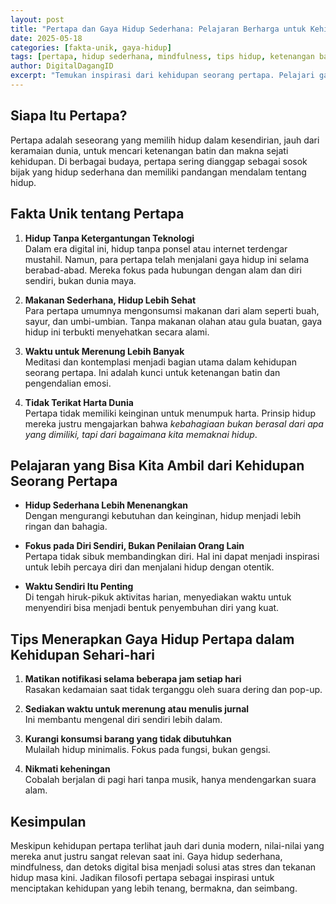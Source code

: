 ```yaml
---
layout: post
title: "Pertapa dan Gaya Hidup Sederhana: Pelajaran Berharga untuk Kehidupan Modern"
date: 2025-05-18
categories: [fakta-unik, gaya-hidup]
tags: [pertapa, hidup sederhana, mindfulness, tips hidup, ketenangan batin]
author: DigitalDagangID
excerpt: "Temukan inspirasi dari kehidupan seorang pertapa. Pelajari gaya hidup sederhana yang menenangkan dan bagaimana menerapkannya dalam kehidupan sehari-hari."
---
```


## Siapa Itu Pertapa?  
Pertapa adalah seseorang yang memilih hidup dalam kesendirian, jauh dari keramaian dunia, untuk mencari ketenangan batin dan makna sejati kehidupan. Di berbagai budaya, pertapa sering dianggap sebagai sosok bijak yang hidup sederhana dan memiliki pandangan mendalam tentang hidup.

## Fakta Unik tentang Pertapa

1. **Hidup Tanpa Ketergantungan Teknologi**  
   Dalam era digital ini, hidup tanpa ponsel atau internet terdengar mustahil. Namun, para pertapa telah menjalani gaya hidup ini selama berabad-abad. Mereka fokus pada hubungan dengan alam dan diri sendiri, bukan dunia maya.

2. **Makanan Sederhana, Hidup Lebih Sehat**  
   Para pertapa umumnya mengonsumsi makanan dari alam seperti buah, sayur, dan umbi-umbian. Tanpa makanan olahan atau gula buatan, gaya hidup ini terbukti menyehatkan secara alami.

3. **Waktu untuk Merenung Lebih Banyak**  
   Meditasi dan kontemplasi menjadi bagian utama dalam kehidupan seorang pertapa. Ini adalah kunci untuk ketenangan batin dan pengendalian emosi.

4. **Tidak Terikat Harta Dunia**  
   Pertapa tidak memiliki keinginan untuk menumpuk harta. Prinsip hidup mereka justru mengajarkan bahwa *kebahagiaan bukan berasal dari apa yang dimiliki, tapi dari bagaimana kita memaknai hidup*.

## Pelajaran yang Bisa Kita Ambil dari Kehidupan Seorang Pertapa

- **Hidup Sederhana Lebih Menenangkan**  
  Dengan mengurangi kebutuhan dan keinginan, hidup menjadi lebih ringan dan bahagia.

- **Fokus pada Diri Sendiri, Bukan Penilaian Orang Lain**  
  Pertapa tidak sibuk membandingkan diri. Hal ini dapat menjadi inspirasi untuk lebih percaya diri dan menjalani hidup dengan otentik.

- **Waktu Sendiri Itu Penting**  
  Di tengah hiruk-pikuk aktivitas harian, menyediakan waktu untuk menyendiri bisa menjadi bentuk penyembuhan diri yang kuat.

## Tips Menerapkan Gaya Hidup Pertapa dalam Kehidupan Sehari-hari

1. **Matikan notifikasi selama beberapa jam setiap hari**  
   Rasakan kedamaian saat tidak terganggu oleh suara dering dan pop-up.

2. **Sediakan waktu untuk merenung atau menulis jurnal**  
   Ini membantu mengenal diri sendiri lebih dalam.

3. **Kurangi konsumsi barang yang tidak dibutuhkan**  
   Mulailah hidup minimalis. Fokus pada fungsi, bukan gengsi.

4. **Nikmati keheningan**  
   Cobalah berjalan di pagi hari tanpa musik, hanya mendengarkan suara alam.

## Kesimpulan  
Meskipun kehidupan pertapa terlihat jauh dari dunia modern, nilai-nilai yang mereka anut justru sangat relevan saat ini. Gaya hidup sederhana, mindfulness, dan detoks digital bisa menjadi solusi atas stres dan tekanan hidup masa kini. Jadikan filosofi pertapa sebagai inspirasi untuk menciptakan kehidupan yang lebih tenang, bermakna, dan seimbang.

